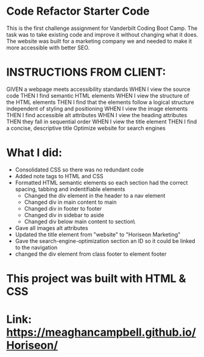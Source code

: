 # Code Refactor Starter Code

This is the first challenge assignment for Vanderbilt Coding Boot Camp. The task was to take existing code and improve it without changing what it does. The website was built for a marketing company we and needed to make it more accessible with better SEO.

# INSTRUCTIONS FROM CLIENT:
GIVEN a webpage meets accessibility standards
WHEN I view the source code
THEN I find semantic HTML elements
WHEN I view the structure of the HTML elements
THEN I find that the elements follow a logical structure independent of styling and positioning
WHEN I view the image elements
THEN I find accessible alt attributes
WHEN I view the heading attributes
THEN they fall in sequential order
WHEN I view the title element
THEN I find a concise, descriptive title
Optimize website for search engines

# What I did:
- Consolidated CSS so there was no redundant code
- Added note tags to HTML and CSS
- Formatted HTML semantic elements so each section had the correct spacing, tabbing and indentifiable elements
    - Changed the div element in the header to a nav element
    - Changed div in main content to main
    - Changed div in footer to footer
    - Changed div in sidebar to aside
    - Changed div below main content to section\
- Gave all images alt attributes
- Updated the title element from "website" to "Horiseon Marketing"
- Gave the search-engine-optimization section an ID so it could be linked to the navigation
- changed the div element from class footer to element footer

# This project was built with HTML & CSS

# Link: https://meaghancampbell.github.io/Horiseon/


